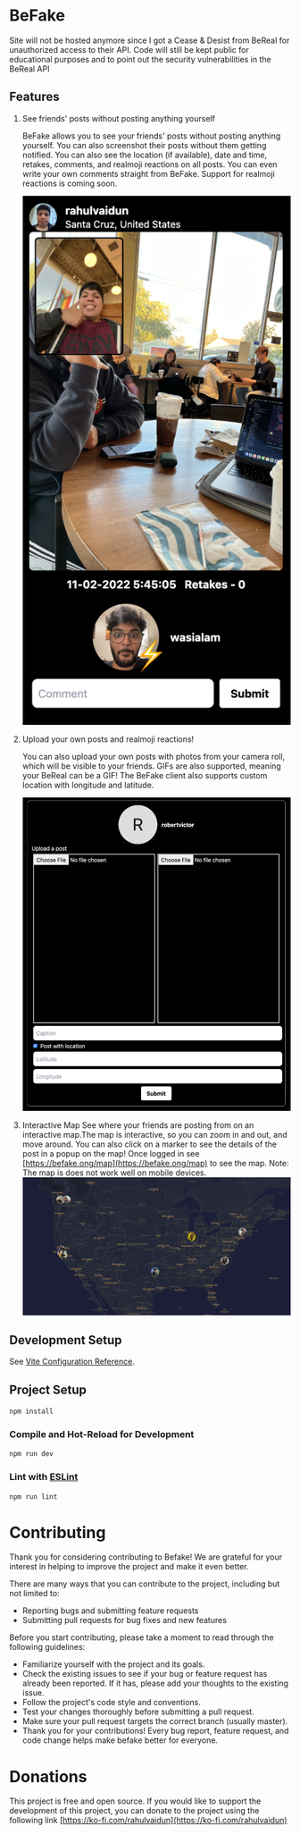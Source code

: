 # BeFake

Site will not be hosted anymore since I got a Cease & Desist from BeReal for unauthorized access to their API. Code will still be kept public for educational purposes and to point out the security vulnerabilities in the BeReal API

## Features

1. See friends' posts without posting anything yourself

   BeFake allows you to see your friends' posts without posting anything yourself. You can also screenshot their posts without them getting notified. You can also see the location (if available), date and time, retakes, comments, and realmoji reactions on all posts. You can even write your own comments straight from BeFake. Support for realmoji reactions is coming soon.

   <!-- add an image -->

   ![BeFake Posts](images/post.png)

2. Upload your own posts and realmoji reactions!

   You can also upload your own posts with photos from your camera roll, which will be visible to your friends. GIFs are also supported, meaning your BeReal can be a GIF! The BeFake client also supports custom location with longitude and latitude.

   ![BeFake Upload](images/upload.png)

3. Interactive Map
   See where your friends are posting from on an interactive map.The map is interactive, so you can zoom in and out, and move around. You can also click on a marker to see the details of the post in a popup on the map! Once logged in see [https://befake.ong/map](https://befake.ong/map) to see the map. Note: The map is does not work well on mobile devices.
   ![BeFake Map](images/map.png)

## Development Setup

See [Vite Configuration Reference](https://vitejs.dev/config/).

## Project Setup

```sh
npm install
```

### Compile and Hot-Reload for Development

```sh
npm run dev
```

### Lint with [ESLint](https://eslint.org/)

```sh
npm run lint
```

# Contributing

Thank you for considering contributing to Befake! We are grateful for your interest in helping to improve the project and make it even better.

There are many ways that you can contribute to the project, including but not limited to:

- Reporting bugs and submitting feature requests
- Submitting pull requests for bug fixes and new features

Before you start contributing, please take a moment to read through the following guidelines:

- Familiarize yourself with the project and its goals.
- Check the existing issues to see if your bug or feature request has already been reported. If it has, please add your thoughts to the existing issue.
- Follow the project's code style and conventions.
- Test your changes thoroughly before submitting a pull request.
- Make sure your pull request targets the correct branch (usually master).
- Thank you for your contributions! Every bug report, feature request, and code change helps make befake better for everyone.

# Donations

This project is free and open source. If you would like to support the development of this project, you can donate to the project using the following link [https://ko-fi.com/rahulvaidun](https://ko-fi.com/rahulvaidun)
